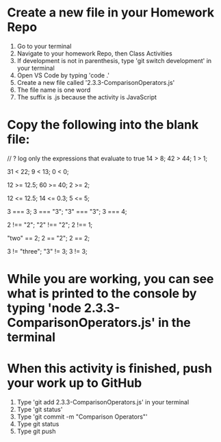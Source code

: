 # Create a new file in your Homework Repo
1. Go to your terminal
2. Navigate to your homework Repo, then Class Activities
3. If development is not in parenthesis, type 'git switch development' in your terminal
4. Open VS Code by typing 'code .'
5. Create a new file called '2.3.3-ComparisonOperators.js'
  1. The file name is one word
  2. The suffix is .js because the activity is JavaScript

# Copy the following into the blank file:

// ? log only the expressions that evaluate to true
14 > 8;
42 > 44;
1 > 1;

31 < 22;
9 < 13;
0 < 0;

12 >= 12.5;
60 >= 40;
2 >= 2;

12 <= 12.5;
14 <= 0.3;
5 <= 5;

3 === 3;
3 === "3";
"3" === "3";
3 === 4;

2 !== "2";
"2" !== "2";
2 !== 1;

"two" == 2;
2 == "2";
2 == 2;

3 != "three";
"3" != 3;
3 != 3;

# While you are working, you can see what is printed to the console by typing 'node 2.3.3-ComparisonOperators.js' in the terminal

# When this activity is finished, push your work up to GitHub
1. Type 'git add 2.3.3-ComparisonOperators.js' in your terminal
2. Type 'git status'
3. Type 'git commit -m "Comparison Operators"'
4. Type git status
5. Type git push
